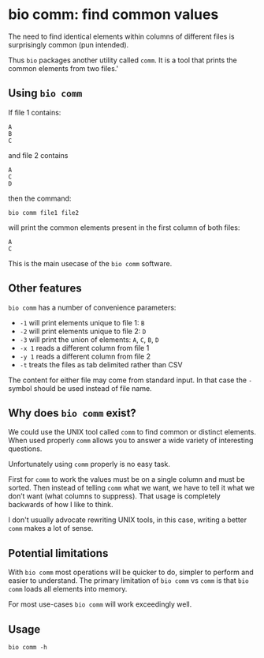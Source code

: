 # bio comm: find common values

The need to find identical elements within columns of different files is surprisingly common (pun intended).

Thus `bio` packages another utility called `comm`. It is a tool that prints the common elements from two files.'

## Using `bio comm`

 If file 1 contains:

    A
    B
    C

and file 2 contains 

    A
    C
    D
    
then the command:

    bio comm file1 file2

will print the common elements present in the first column of both files:

    A
    C

This is the main usecase of the `bio comm` software.

## Other features

`bio comm` has a number of convenience parameters:

* `-1` will print elements unique to file 1: `B`
* `-2` will print elements unique to file 2: `D`
* `-3` will print the union of elements: `A`, `C`, `B`, `D`
* `-x 1` reads a different column from file 1
* `-y 1` reads a different column from file 2
* `-t` treats the files as tab delimited rather than CSV

The content for either file may come from standard input. In that case the `-` symbol should be used instead of file name.

## Why does `bio comm` exist?

We could use the UNIX tool called `comm` to find common or distinct elements. When used properly `comm` allows you to answer a wide variety of interesting questions.

Unfortunately using `comm` properly is no easy task.

First for `comm` to work the values must be on a single column and must be sorted. Then instead of telling `comm` what we want, we have to tell it what we don’t want (what columns to suppress). That usage is completely backwards of how I like to think.

I don't usually advocate rewriting UNIX tools, in this case, writing a better `comm` makes a lot of sense.

## Potential limitations

With `bio comm` most operations will be quicker to do, simpler to perform and easier to understand. The primary limitation of `bio comm` vs `comm` is that `bio comm` loads all elements into memory.

For most use-cases `bio comm` will work exceedingly well.

## Usage

```{bash, comment=NA}
bio comm -h
```
